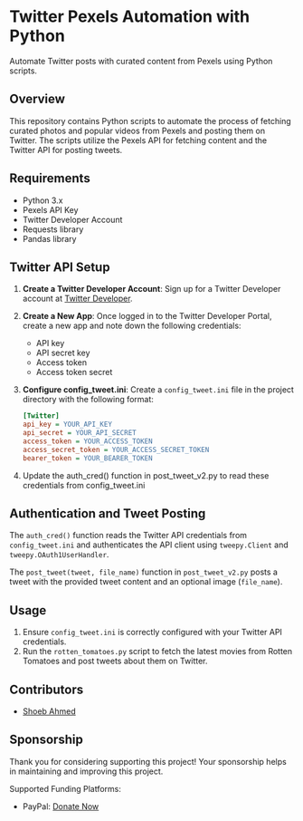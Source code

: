 # Twitter Pexels Automation with Python

Automate Twitter posts with curated content from Pexels using Python scripts.

## Overview

This repository contains Python scripts to automate the process of fetching curated photos and popular videos from Pexels and posting them on Twitter. The scripts utilize the Pexels API for fetching content and the Twitter API for posting tweets.

## Requirements

- Python 3.x
- Pexels API Key
- Twitter Developer Account
- Requests library
- Pandas library

## Twitter API Setup

1. **Create a Twitter Developer Account**: Sign up for a Twitter Developer account at [Twitter Developer](https://developer.twitter.com/).
  
2. **Create a New App**: Once logged in to the Twitter Developer Portal, create a new app and note down the following credentials:
   - API key
   - API secret key
   - Access token
   - Access token secret
   
3. **Configure config_tweet.ini**: Create a `config_tweet.ini` file in the project directory with the following format:
   ```ini
   [Twitter]
   api_key = YOUR_API_KEY
   api_secret = YOUR_API_SECRET
   access_token = YOUR_ACCESS_TOKEN
   access_secret_token = YOUR_ACCESS_SECRET_TOKEN
   bearer_token = YOUR_BEARER_TOKEN
4. Update the auth_cred() function in post_tweet_v2.py to read these credentials from config_tweet.ini

## Authentication and Tweet Posting

The `auth_cred()` function reads the Twitter API credentials from `config_tweet.ini` and authenticates the API client using `tweepy.Client` and `tweepy.OAuth1UserHandler`.

The `post_tweet(tweet, file_name)` function in `post_tweet_v2.py` posts a tweet with the provided tweet content and an optional image (`file_name`).

## Usage

1. Ensure `config_tweet.ini` is correctly configured with your Twitter API credentials.
2. Run the `rotten_tomatoes.py` script to fetch the latest movies from Rotten Tomatoes and post tweets about them on Twitter.


## Contributors

- [Shoeb Ahmed](https://github.com/shoeb370)
## Sponsorship
Thank you for considering supporting this project! Your sponsorship helps in maintaining and improving this project.

Supported Funding Platforms:
- PayPal: [Donate Now](https://www.paypal.me/shoeb370)

